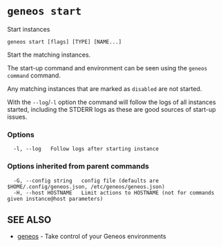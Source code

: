# `geneos start`

Start instances

```text
geneos start [flags] [TYPE] [NAME...]
```

Start the matching instances.

The start-up command and environment can be seen using the `geneos
command` command.

Any matching instances that are marked as `disabled` are not started.

With the `--log`/`-l` option the command will follow the logs of all
instances started, including the STDERR logs as these are good sources
of start-up issues.

### Options

```text
  -l, --log   Follow logs after starting instance
```

### Options inherited from parent commands

```text
  -G, --config string   config file (defaults are $HOME/.config/geneos.json, /etc/geneos/geneos.json)
  -H, --host HOSTNAME   Limit actions to HOSTNAME (not for commands given instance@host parameters)
```

## SEE ALSO

* [geneos](geneos.md)	 - Take control of your Geneos environments

